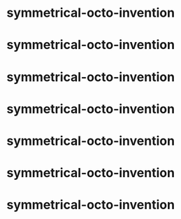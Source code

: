 # symmetrical-octo-invention
# symmetrical-octo-invention
# symmetrical-octo-invention
# symmetrical-octo-invention
# symmetrical-octo-invention
# symmetrical-octo-invention
# symmetrical-octo-invention
